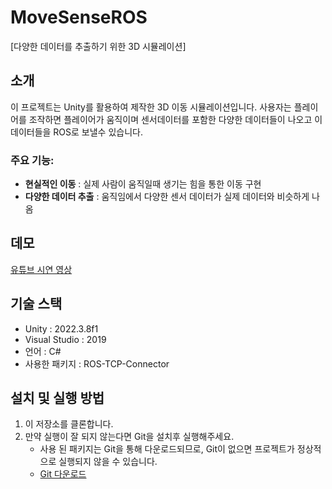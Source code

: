 # MoveSenseROS
[다양한 데이터를 추출하기 위한 3D 시뮬레이션]

## 소개
이 프로젝트는 Unity를 활용하여 제작한 3D 이동 시뮬레이션입니다. 사용자는 플레이어를 조작하면 플레이어가 움직이며 센서데이터를 포함한 다양한 데이터들이 나오고 이 데이터들을 ROS로 보낼수 있습니다. 

### 주요 기능:
 - **현실적인 이동** : 실제 사람이 움직일때 생기는 힘을 통한 이동 구현
 - **다양한 데이터 추출** : 움직임에서 다양한 센서 데이터가 실제 데이터와 비슷하게 나옴

## 데모
[유튜브 시연 영상](https://youtu.be/HDBg6wjON4Y)

## 기술 스택
 - Unity : 2022.3.8f1
 - Visual Studio : 2019
 - 언어 : C#
 - 사용한 패키지 : ROS-TCP-Connector

## 설치 및 실행 방법
1. 이 저장소를 클론합니다.
2. 만약 실행이 잘 되지 않는다면 Git을 설치후 실행해주세요.
   - 사용 된 패키지는 Git을 통해 다운로드되므로, Git이 없으면 프로젝트가 정상적으로 실행되지 않을 수 있습니다.  
   - [Git 다운로드](https://git-scm.com/downloads)
